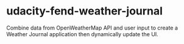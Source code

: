 # udacity-fend-weather-journal
Combine data from OpenWeatherMap API and user input to create a Weather Journal application then dynamically update the UI.
